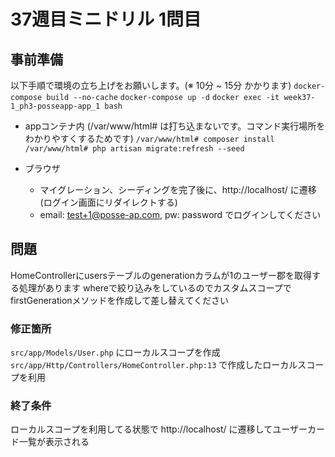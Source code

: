 # 37週目ミニドリル 1問目

## 事前準備

以下手順で環境の立ち上げをお願いします。(※ 10分 ~ 15分 かかります)
`docker-compose build --no-cache`
`docker-compose up -d`
`docker exec -it week37-1_ph3-posseapp-app_1 bash`

- appコンテナ内
(/var/www/html# は打ち込まないです。コマンド実行場所をわかりやすくするためです)
`/var/www/html# composer install`
`/var/www/html# php artisan migrate:refresh --seed`

- ブラウザ
  - マイグレーション、シーディングを完了後に、http://localhost/ に遷移(ログイン画面にリダイレクトする)
  - email: test+1@posse-ap.com, pw: password でログインしてください

## 問題

HomeControllerにusersテーブルのgenerationカラムが1のユーザー郡を取得する処理があります
whereで絞り込みをしているのでカスタムスコープでfirstGenerationメソッドを作成して差し替えてください

### 修正箇所

`src/app/Models/User.php` にローカルスコープを作成
`src/app/Http/Controllers/HomeController.php:13` で作成したローカルスコープを利用

### 終了条件

ローカルスコープを利用してる状態で http://localhost/ に遷移してユーザーカード一覧が表示される

